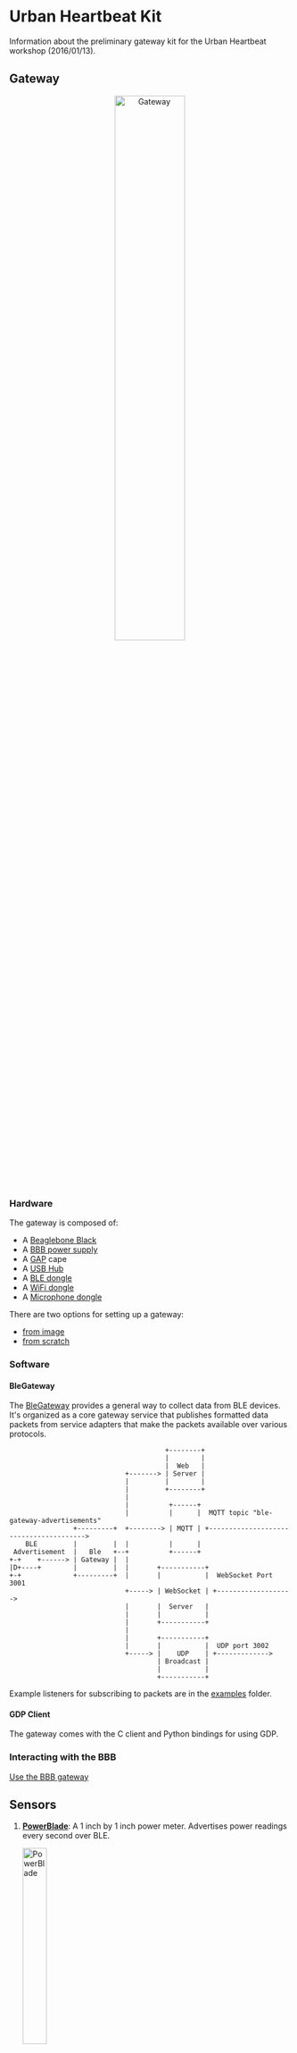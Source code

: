 Urban Heartbeat Kit
===================

Information about the preliminary gateway kit for the Urban Heartbeat workshop
(2016/01/13).

Gateway
----------

<p align="center">
  <img src="https://raw.githubusercontent.com/terraswarm/urban-heartbeat-kit/master/media/gateway.jpg" alt="Gateway" width="50%;">
</p>

### Hardware

The gateway is composed of:

- A [Beaglebone Black](http://beagleboard.org/BLACK)
- A [BBB power supply](http://www.newark.com/adafruit-industries/276/ac-dc-converter-external-plug/dp/53W5823)
- A [GAP](https://github.com/lab11/gap) cape
- A [USB Hub](http://www.newark.com/iogear/guh285w6/hub-4-port-usb-2-0/dp/74R2322)
- A [BLE dongle](http://www.amazon.com/gp/product/B007Q45EF4)
- A [WiFi dongle](http://www.amazon.com/Edimax-EW-7811Un-150Mbps-Raspberry-Supports/dp/B003MTTJOY)
- A [Microphone dongle](http://www.amazon.com/Super-Microphone-Adapter-Driver-Notebook/dp/B00M3UJ42A)

There are two options for setting up a gateway:
 * [from image](docs/BBB-gateway-setup-image.md)
 * [from scratch](docs/BBB-gateway-setup-from-scratch.md)


### Software

#### BleGateway

The [BleGateway](https://github.com/lab11/gateway/tree/master/software/ble-gateway)
provides a general way to collect data from BLE devices.
It's organized as a core gateway service that publishes formatted data packets
from service adapters that make the packets available over various protocols.

```
                                       +--------+
                                       |        |
                                       |  Web   |
                             +-------> | Server |
                             |         |        |
                             |         +--------+
                             |
                             |          +------+
                             |          |      |  MQTT topic "ble-gateway-advertisements"
                +---------+  +--------> | MQTT | +--------------------------------------->
    BLE         |         |  |          |      |
 Advertisement  |   Ble   +--+          +------+
+-+    +------> | Gateway |  |
|D+----+        |         |  |       +-----------+
+-+             +---------+  |       |           |  WebSocket Port 3001
                             +-----> | WebSocket | +------------------->
                             |       |  Server   |
                             |       |           |
                             |       +-----------+
                             |
                             |       +-----------+
                             |       |           |  UDP port 3002
                             +-----> |    UDP    | +------------->
                                     | Broadcast |
                                     |           |
                                     +-----------+
```

Example listeners for subscribing to packets are in the
[examples](https://github.com/terraswarm/urban-heartbeat-kit/tree/master/examples)
folder.

#### GDP Client

The gateway comes with the C client and Python bindings for using
GDP.


### Interacting with the BBB

[Use the BBB gateway](https://github.com/terraswarm/urban-heartbeat-kit/blob/master/docs/BBB-for-gateway-usage.md)


Sensors
-------

1. **[PowerBlade](https://github.com/lab11/powerblade)**: A 1 inch by 1 inch power meter. Advertises
power readings every second over BLE.

    <img src="https://raw.githubusercontent.com/lab11/powerblade/master/images/powerblade.png" alt="PowerBlade" width="30%;">



1. **[BLEES](https://github.com/lab11/blees)**: A 1 inch round environment sensor. Advertises
temperature, humidity, light, pressure, and vibration each second.

    <img src="https://raw.githubusercontent.com/lab11/blees/master/media/blees.png" alt="BLEES" width="25%;">

